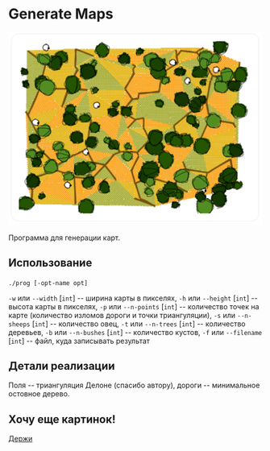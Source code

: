 # Generate Maps

![](screens/map.png)

Программа для генерации карт.

## Использование

`./prog [-opt-name opt]`

`-w` или `--width` [`int`] -- ширина карты в пикселях,
`-h` или `--height` [`int`] -- высота карты в пикселях,
`-p` или `--n-points` [`int`] -- количество точек на карте (количество изломов дороги и точки триангуляции),
`-s` или `--n-sheeps` [`int`] -- количество овец,
`-t` или `--n-trees` [`int`] -- количество деревьев,
`-b` или `--n-bushes` [`int`] -- количество кустов,
`-f` или `--filename` [`int`] -- файл, куда записывать результат

## Детали реализации

Поля -- триангуляция Делоне (спасибо автору), дороги -- минимальное остовное дерево.

## Хочу еще картинок!

[Держи](https://mech-math-msu.github.io/map-generator/html)